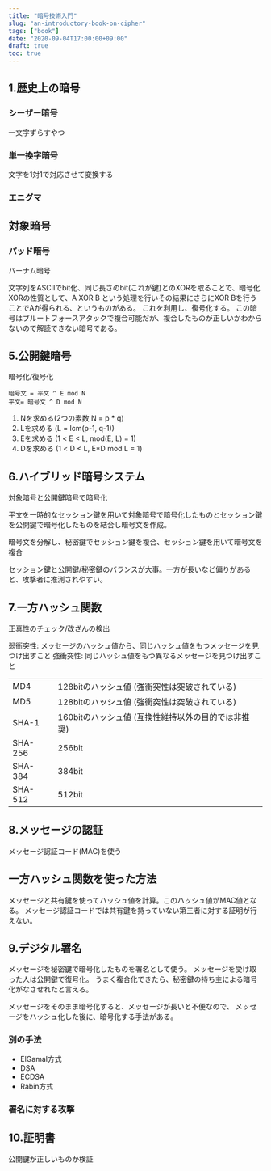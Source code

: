 ```yaml
---
title: "暗号技術入門"
slug: "an-introductory-book-on-cipher"
tags: ["book"]
date: "2020-09-04T17:00:00+09:00"
draft: true
toc: true
---
```


## 1.歴史上の暗号
### シーザー暗号
一文字ずらすやつ

### 単一換字暗号
文字を1対1で対応させて変換する

### エニグマ

## 対象暗号
### パッド暗号
バーナム暗号

文字列をASCIIでbit化、同じ長さのbit(これが鍵)とのXORを取ることで、暗号化
XORの性質として、A XOR B という処理を行いその結果にさらにXOR Bを行うことでAが得られる、というものがある。
これを利用し、復号化する。
この暗号はブルートフォースアタックで複合可能だが、複合したものが正しいかわからないので解読できない暗号である。




## 5.公開鍵暗号
暗号化/復号化

```
暗号文 = 平文 ^ E mod N
平文= 暗号文 ^ D mod N
```

1. Nを求める(2つの素数 N = p * q)
2. Lを求める (L = lcm(p-1, q-1))
3. Eを求める (1 < E < L, mod(E, L) = 1)
4. Dを求める (1 < D < L, E*D mod L = 1)

## 6.ハイブリッド暗号システム
対象暗号と公開鍵暗号で暗号化

平文を一時的なセッション鍵を用いて対象暗号で暗号化したものとセッション鍵を公開鍵で暗号化したものを結合し暗号文を作成。

暗号文を分解し、秘密鍵でセッション鍵を複合、セッション鍵を用いて暗号文を複合

セッション鍵と公開鍵/秘密鍵のバランスが大事。一方が長いなど偏りがあると、攻撃者に推測されやすい。

## 7.一方ハッシュ関数
正真性のチェック/改ざんの検出

弱衝突性: メッセージのハッシュ値から、同じハッシュ値をもつメッセージを見つけ出すこと
強衝突性: 同じハッシュ値をもつ異なるメッセージを見つけ出すこと

|||
| --- | --- |
| MD4 | 128bitのハッシュ値 (強衝突性は突破されている) |
| MD5 | 128bitのハッシュ値 (強衝突性は突破されている) |
| SHA-1 | 160bitのハッシュ値 (互換性維持以外の目的では非推奨)|
| SHA-256 | 256bit |
| SHA-384 | 384bit |
| SHA-512 | 512bit |


## 8.メッセージの認証
メッセージ認証コード(MAC)を使う

## 一方ハッシュ関数を使った方法
メッセージと共有鍵を使ってハッシュ値を計算。このハッシュ値がMAC値となる。
メッセージ認証コードでは共有鍵を持っていない第三者に対する証明が行えない。

## 9.デジタル署名
メッセージを秘密鍵で暗号化したものを署名として使う。
メッセージを受け取った人は公開鍵で復号化。
うまく複合化できたら、秘密鍵の持ち主による暗号化がなさせれたと言える。

メッセージをそのまま暗号化すると、メッセージが長いと不便なので、
メッセージをハッシュ化した後に、暗号化する手法がある。

### 別の手法
- ElGamal方式
- DSA
- ECDSA
- Rabin方式

### 署名に対する攻撃

## 10.証明書
公開鍵が正しいものか検証

